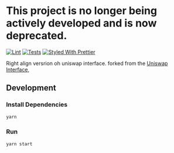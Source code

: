 # This project is no longer being actively developed and is now deprecated.

[![Lint](https://github.com/Uniswap/uniswap-interface/workflows/Lint/badge.svg)](https://github.com/Uniswap/uniswap-interface/actions?query=workflow%3ALint)
[![Tests](https://github.com/Uniswap/uniswap-interface/workflows/Tests/badge.svg)](https://github.com/Uniswap/uniswap-interface/actions?query=workflow%3ATests)
[![Styled With Prettier](https://img.shields.io/badge/code_style-prettier-ff69b4.svg)](https://prettier.io/)

Right align versrion oh uniswap interface. forked from the
[Uniswap Interface](https://github.com/Uniswap/uniswap-interface),



## Development

### Install Dependencies

```bash
yarn
```

### Run

```bash
yarn start
```

